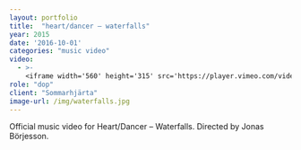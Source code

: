 ```yaml
---
layout: portfolio
title:  "heart/dancer — waterfalls"
year: 2015
date: '2016-10-01'
categories: "music video"
video: 
  - >-
    <iframe width='560' height='315' src='https://player.vimeo.com/video/98261168' frameborder='0' allowfullscreen></iframe>
role: "dop"
client: "Sommarhjärta"
image-url: /img/waterfalls.jpg
---
```


Official music video for Heart/Dancer – Waterfalls. Directed by Jonas Börjesson.

